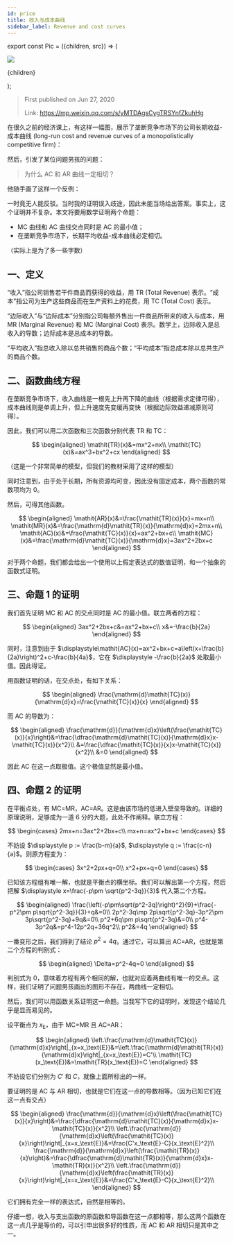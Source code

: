 ```yaml
---
id: price
title: 收入与成本曲线
sidebar_label: Revenue and cost curves
---
```


export const Pic = ({children, src}) => (
<div style={{textAlign: 'center'}}>
<img src={src} />
<p style={{color: 'gray', fontSize: 'small'}}>{children}</p>
</div>);

> First published on Jun 27, 2020
>
> Link: https://mp.weixin.qq.com/s/yMTDAgsCygTRSYnfZkuhHg

在很久之前的经济课上，有这样一幅图，展示了垄断竞争市场下的公司长期收益-成本曲线 (long-run cost and revenue curves of a monopolistically competitive firm)：

<Pic src="/img/./docs/Humanities/price/JGibibkelET6ibuaHjMuS5MicolBQqyfVOVicCqaPLWU7Zp0bwaW3la6ZicxyCx7mMpMuicFbMWZiaF7tlN8GCTjllE1vQ.png"></Pic>

然后，引发了某位问题男孩的问题：

> 为什么 AC 和 AR 曲线一定相切？

他随手画了这样一个反例：

<Pic src="/img/./docs/Humanities/price/JGibibkelET6ibuaHjMuS5MicolBQqyfVOVicRxNlLGN3pF0pZO1I42Eovwba3IRLxMFKTAZkKAicoLvgrrPjGFbDw7w.png"></Pic>

一时竟无人能反驳。当时我的证明误入歧途，因此未能当场给出答案。事实上，这个证明并不复杂。本文将要用数学证明两个命题：

- MC 曲线和 AC 曲线交点同时是 AC 的最小值；
- 在垄断竞争市场下，长期平均收益-成本曲线必定相切。

（实际上是为了多一些字数）

## 一、定义

“收入”指公司销售若干件商品而获得的收益，用 TR (Total Revenue) 表示。“成本”指公司为生产这些商品而在生产资料上的花费，用 TC (Total Cost) 表示。

“边际收入”与“边际成本”分别指公司每额外售出一件商品所带来的收入与成本，用 MR (Marginal Revenue) 和 MC (Marginal Cost) 表示。数学上，边际收入是总收入的导数；边际成本是总成本的导数。

“平均收入”指总收入除以总共销售的商品个数；“平均成本”指总成本除以总共生产的商品个数。

## 二、函数曲线方程

在垄断竞争市场下，收入曲线是一根先上升再下降的曲线（根据需求定律可得），成本曲线则是单调上升，但上升速度先变缓再变快（根据边际效益递减原则可得）。

因此，我们可以用二次函数和三次函数分别代表 TR 和 TC：

$$
\begin{aligned}
\mathit{TR}(x)&=mx^2+nx\\
\mathit{TC}(x)&=ax^3+bx^2+cx
\end{aligned}
$$

（这是一个非常简单的模型，但我们的教材采用了这样的模型）

同时注意到，由于处于长期，所有资源均可变，因此没有固定成本，两个函数的常数项均为 0。

然后，可得其他函数。

$$
\begin{aligned}
\mathit{AR}(x)&=\frac{\mathit{TR}(x)}{x}=mx+n\\
\mathit{MR}(x)&=\frac{\mathrm{d}\mathit{TR}(x)}{\mathrm{d}x}=2mx+n\\
\mathit{AC}(x)&=\frac{\mathit{TC}(x)}{x}=ax^2+bx+c\\
\mathit{MC}(x)&=\frac{\mathrm{d}\mathit{TC}(x)}{\mathrm{d}x}=3ax^2+2bx+c
\end{aligned}
$$

对于两个命题，我们都会给出一个使用以上假定表达式的数值证明，和一个抽象的函数式证明。

## 三、命题 1 的证明

我们首先证明 MC 和 AC 的交点同时是 AC 的最小值。联立两者的方程：

$$
\begin{aligned}
3ax^2+2bx+c&=ax^2+bx+c\\
x&=-\frac{b}{2a}
\end{aligned}
$$

同时，注意到由于 $\displaystyle\mathit{AC}(x)=ax^2+bx+c=a\left(x+\frac{b}{2a}\right)^2+c-\frac{b}{4a}$，它在 $\displaystyle -\frac{b}{2a}$ 处取最小值。因此得证。

用函数证明的话，在交点处，有如下关系：

$$
\begin{aligned}
\frac{\mathrm{d}\mathit{TC}(x)}{\mathrm{d}x}=\frac{\mathit{TC}(x)}{x}
\end{aligned}
$$

而 AC 的导数为：

$$
\begin{aligned}
\frac{\mathrm{d}}{\mathrm{d}x}\left(\frac{\mathit{TC}(x)}{x}\right)&=\frac{\dfrac{\mathrm{d}\mathit{TC}(x)}{\mathrm{d}x}x-\mathit{TC}(x)}{x^2}\\
&=\frac{\dfrac{\mathit{TC}(x)}{x}x-\mathit{TC}(x)}{x^2}\\
&=0
\end{aligned}
$$

因此 AC 在这一点取极值。这个极值显然是最小值。

## 四、命题 2 的证明

在平衡点处，有 MC=MR，AC=AR。这是由该市场的低进入壁垒导致的。详细的原理说明，足够成为一道 6 分的大题，此处不作阐释。联立方程：

$$
\begin{cases}
2mx+n=3ax^2+2bx+c\\
mx+n=ax^2+bx+c
\end{cases}
$$

不妨设 $\displaystyle p := \frac{b-m}{a}$, $\displaystyle q := \frac{c-n}{a}$。则原方程变为：

$$
\begin{cases}
3x^2+2px+q=0\\
x^2+px+q=0
\end{cases}
$$

已知该方程组有唯一解，也就是平衡点的横坐标。我们可以解出第一个方程，然后把解 $\displaystyle x=\frac{-p\pm \sqrt{p^2-3q}}{3}$ 代入第二个方程。

$$
\begin{aligned}
\frac{\left(-p\pm\sqrt{p^2-3q}\right)^2}{9}+\frac{-p^2\pm p\sqrt{p^2-3q}}{3}+q&=0\\
2p^2-3q\mp 2p\sqrt{p^2-3q}-3p^2\pm 3p\sqrt{p^2-3q}+9q&=0\\
p^2+6q\pm p\sqrt{p^2-3q}&=0\\
p^4-3p^2q&=p^4-12p^2q+36q^2\\
p^2&=4q
\end{aligned}
$$

一番变形之后，我们得到了结论 $p^2=4q$。通过它，可以算出 AC=AR，也就是第二个方程的判别式：

$$
\begin{aligned}
\Delta=p^2-4q=0
\end{aligned}
$$

判别式为 0，意味着方程有两个相同的解，也就对应着两曲线有唯一的交点。这样，我们证明了问题男孩画出的图形不存在，两曲线一定相切。

然后，我们可以用函数关系证明这一命题。当我写下它的证明时，发现这个结论几乎是显而易见的。

设平衡点为 $x_\text{E}$，由于 MC=MR 且 AC=AR：

$$
\begin{aligned}
\left.\frac{\mathrm{d}\mathit{TC}(x)}{\mathrm{d}x}\right|_{x=x_\text{E}}&=\left.\frac{\mathrm{d}\mathit{TR}(x)}{\mathrm{d}x}\right|_{x=x_\text{E}}=C'\\
\mathit{TC}(x_\text{E})&=\mathit{TR}(x_\text{E})=C
\end{aligned}
$$

不妨设它们分别为 $C′$ 和 $C$，就像上面所标出的一样。

要证明的是 AC 与 AR 相切，也就是它们在这一点的导数相等。（因为已知它们在这一点有交点）

$$
\begin{aligned}
\frac{\mathrm{d}}{\mathrm{d}x}\left(\frac{\mathit{TC}(x)}{x}\right)&=\frac{\dfrac{\mathrm{d}\mathit{TC}(x)}{\mathrm{d}x}x-\mathit{TC}(x)}{x^2}\\
\left.\frac{\mathrm{d}}{\mathrm{d}x}\left(\frac{\mathit{TC}(x)}{x}\right)\right|_{x=x_\text{E}}&=\frac{C'x_\text{E}-C}{x_\text{E}^2}\\
\frac{\mathrm{d}}{\mathrm{d}x}\left(\frac{\mathit{TR}(x)}{x}\right)&=\frac{\dfrac{\mathrm{d}\mathit{TR}(x)}{\mathrm{d}x}x-\mathit{TR}(x)}{x^2}\\
\left.\frac{\mathrm{d}}{\mathrm{d}x}\left(\frac{\mathit{TR}(x)}{x}\right)\right|_{x=x_\text{E}}&=\frac{C'x_\text{E}-C}{x_\text{E}^2}\\
\end{aligned}
$$

它们拥有完全一样的表达式，自然是相等的。

仔细一想，收入与支出函数的原函数和导函数在这一点都相等，那么这两个函数在这一点几乎是等价的，可以引申出很多好的性质，而 AC 和 AR 相切只是其中之一。
